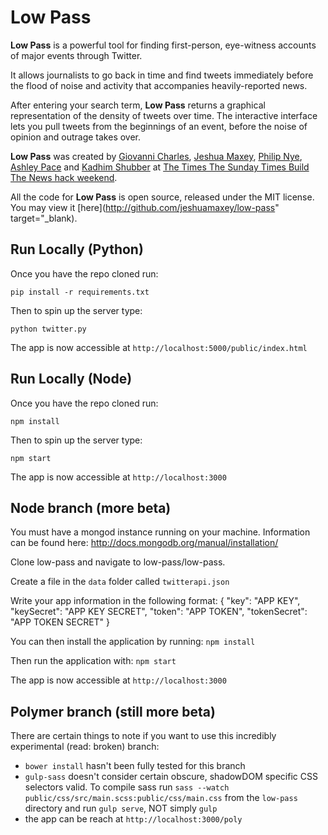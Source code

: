 # Low Pass

**Low Pass** is a powerful tool for finding first-person, eye-witness accounts of major events through Twitter.</p>

It allows journalists to go back in time and find tweets immediately before the flood of noise and activity that accompanies heavily-reported news.

After entering your search term, **Low Pass** returns a graphical representation of the density of tweets over time. The interactive interface lets you pull tweets from the beginnings of an event, before the noise of opinion and outrage takes over.

**Low Pass** was created by [Giovanni Charles](http://twitter.com/gdcharles), [Jeshua Maxey](http://twitter.com/jeshuamaxey), [Philip Nye](http://twitter.com/philipnye), [Ashley Pace](http://twitter.com/ashmpace) and [Kadhim Shubber](http://twitter.com/kadhimshubber) at [The Times The Sunday Times Build The News hack weekend](http://buildthenews.wordpress.com/).

All the code for **Low Pass** is open source, released under the MIT license. You may view it [here](http://github.com/jeshuamaxey/low-pass" target="_blank).

## Run Locally (Python)

Once you have the repo cloned run:

`pip install -r requirements.txt`

Then to spin up the server type:

`python twitter.py`

The app is now accessible at `http://localhost:5000/public/index.html`

## Run Locally (Node)

Once you have the repo cloned run:

`npm install`

Then to spin up the server type:

`npm start`

The app is now accessible at `http://localhost:3000`
## Node branch (more beta)

You must have a mongod instance running on your machine.
Information can be found here: http://docs.mongodb.org/manual/installation/

Clone low-pass and navigate to low-pass/low-pass.

Create a file in the `data` folder called `twitterapi.json` 

Write your app information in the following format:
{
  "key": "APP KEY",
  "keySecret": "APP KEY SECRET",
  "token": "APP TOKEN",
  "tokenSecret": "APP TOKEN SECRET"
}

You can then install the application by running:
`npm install`

Then run the application with:
`npm start`

The app is now accessible at `http://localhost:3000`

## Polymer branch (still more beta)

There are certain things to note if you want to use this incredibly experimental (read: broken) branch:

* `bower install` hasn't been fully tested for this branch
* `gulp-sass` doesn't consider certain obscure, shadowDOM specific CSS selectors valid. To compile sass run `sass --watch public/css/src/main.scss:public/css/main.css` from the `low-pass` directory and run `gulp serve`, NOT simply `gulp`
* the app can be reach at `http://localhost:3000/poly`
